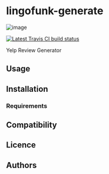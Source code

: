 lingofunk-generate
==================

![image](https://img.shields.io/pypi/v/lingofunk-generate.svg%0A%20:target:%20https://pypi.python.org/pypi/lingofunk-generate%0A%20:alt:%20Latest%20PyPI%20version)

[![Latest Travis CI build status](-.png)](-)

Yelp Review Generator

Usage
-----

Installation
------------

### Requirements

Compatibility
-------------

Licence
-------

Authors
-------